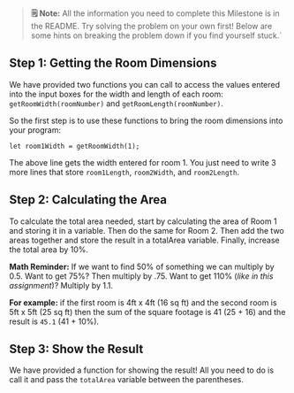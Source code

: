 > **🗒 Note:** All the information you need to complete this Milestone is in the README. Try solving the problem on your own first! Below are some hints on breaking the problem down if you find yourself stuck.`

## Step 1: Getting the Room Dimensions

We have provided two functions you can call to access the values entered into the input boxes for the width and length of each room: `getRoomWidth(roomNumber)` and `getRoomLength(roomNumber)`.

So the first step is to use these functions to bring the room dimensions into your program:

`let room1Width = getRoomWidth(1);`

The above line gets the width entered for room 1. You just need to write 3 more lines that store `room1Length`, `room2Width`, and `room2Length`.

## Step 2: Calculating the Area

To calculate the total area needed, start by calculating the area of Room 1 and storing it in a variable. Then do the same for Room 2.  Then add the two areas together and store the result in a totalArea variable. Finally, increase the total area by 10%.

**Math Reminder:** If we want to find 50% of something we can multiply by 0.5. Want to get 75%? Then multiply by .75. Want to get 110% (_like in this assignment_)? Multiply by 1.1.  

**For example:** if the first room is 4ft x 4ft (16 sq ft) and the second room is 5ft x 5ft (25 sq ft) then the sum of the square footage is 41 (25 + 16) and the result is `45.1` (41 + 10%).

## Step 3: Show the Result

We have provided a function for showing the result!  All you need to do is call it and pass the `totalArea` variable between the parentheses.
